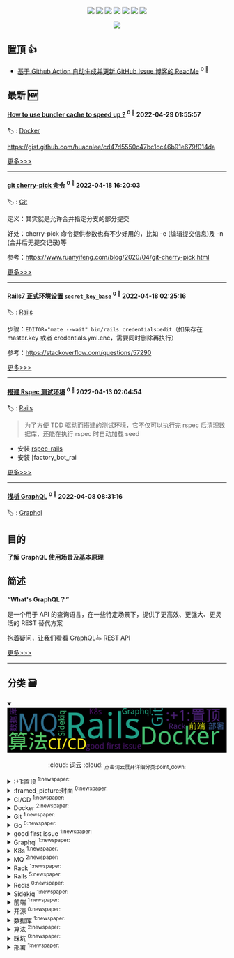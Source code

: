 

<p align='center'>
    <img src="https://badgen.net/badge/labels/20"/>
    <img src="https://badgen.net/github/issues/iamtomas/ghiblog"/>
    <img src="https://badgen.net/badge/last-commit/2022-07-19 02:43:50"/>
    <img src="https://badgen.net/github/forks/iamtomas/ghiblog"/>
    <img src="https://badgen.net/github/stars/iamtomas/ghiblog"/>
    <img src="https://badgen.net/github/watchers/iamtomas/ghiblog"/>
    <img src="https://badgen.net/github/release/iamtomas/ghiblog"/>
</p>

<p align='center'>
    <a href="https://github.com/jwenjian/visitor-count-badge">
        <img src="https://visitor-badge.glitch.me/badge?page_id=jwenjian.ghiblog"/>
    </a>
</p>


## 置顶 :thumbsup: 
- [基于 Github Action 自动生成并更新 GitHub Issue 博客的 ReadMe](https://github.com/iamtomas/note/issues/1)  <sup>0 :speech_balloon:</sup>  	 
## 最新 :new: 

#### [How to use bundler cache to speed up ?](https://github.com/iamtomas/note/issues/46) <sup>0 :speech_balloon:</sup> 	 2022-04-29 01:55:57

:label: : [Docker](https://github.com/iamtomas/ghiblog/labels/Docker)

https://gist.github.com/huacnlee/cd47d5550c47bc1cc46b91e679f014da

[更多>>>](https://github.com/iamtomas/note/issues/46)

---


#### [git cherry-pick 命令](https://github.com/iamtomas/note/issues/45) <sup>0 :speech_balloon:</sup> 	 2022-04-18 16:20:03

:label: : [Git](https://github.com/iamtomas/ghiblog/labels/Git)

定义：其实就是允许合并指定分支的部分提交

好处：cherry-pick 命令提供参数也有不少好用的，比如 -e (编辑提交信息)及 -n (合并后无提交记录)等

参考：https://www.ruanyifeng.com/blog/2020/04/git-cherry-pick.html

[更多>>>](https://github.com/iamtomas/note/issues/45)

---


#### [Rails7 正式环境设置 `secret_key_base`](https://github.com/iamtomas/note/issues/44) <sup>0 :speech_balloon:</sup> 	 2022-04-18 02:25:16

:label: : [Rails](https://github.com/iamtomas/ghiblog/labels/Rails)

步骤：`EDITOR="mate --wait" bin/rails credentials:edit`（如果存在 master.key 或者 credentials.yml.enc，需要同时删除再执行）

参考：https://stackoverflow.com/questions/57290

[更多>>>](https://github.com/iamtomas/note/issues/44)

---


#### [搭建 Rspec 测试环境](https://github.com/iamtomas/note/issues/43) <sup>0 :speech_balloon:</sup> 	 2022-04-13 02:04:54

:label: : [Rails](https://github.com/iamtomas/ghiblog/labels/Rails)

> 为了方便 TDD 驱动而搭建的测试环境，它不仅可以执行完 rspec 后清理数据库，还能在执行 rspec 时自动加载 seed

- 安装 [rspec-rails](https://github.com/rspec/rspec-rails/)
- 安装 [factory_bot_rai

[更多>>>](https://github.com/iamtomas/note/issues/43)

---


#### [浅析 GraphQL](https://github.com/iamtomas/note/issues/42) <sup>0 :speech_balloon:</sup> 	 2022-04-08 08:31:16

:label: : [Graphql](https://github.com/iamtomas/ghiblog/labels/Graphql)

## 目的
**了解 GraphQL 使用场景及基本原理**

## 简述
**“What's GraphQL？”**

是一个用于 API 的查询语言，在一些特定场景下，提供了更高效、更强大、更灵活的 REST 替代方案

抱着疑问，让我们看看 GraphQL与 REST API 

[更多>>>](https://github.com/iamtomas/note/issues/42)

---


## 分类  :card_file_box: 

<details open="open">
    <summary>
        <img src="assets/wordcloud.png" title="词云, 点击展开详细分类" alt="词云， 点击展开详细分类">
        <p align="center">:cloud: 词云 :cloud: <sub>点击词云展开详细分类:point_down: </sub></p>
    </summary>


<details>
<summary>:+1:置顶	<sup>1:newspaper:</sup></summary>

- [基于 Github Action 自动生成并更新 GitHub Issue 博客的 ReadMe](https://github.com/iamtomas/note/issues/1)  <sup>0 :speech_balloon:</sup>  	 


</details>

<details>
<summary>:framed_picture:封面	<sup>0:newspaper:</sup></summary>



</details>

<details>
<summary>CI/CD	<sup>1:newspaper:</sup></summary>

- [GitLab CI/CD 实践](https://github.com/iamtomas/note/issues/16)  <sup>0 :speech_balloon:</sup>  	 


</details>

<details>
<summary>Docker	<sup>2:newspaper:</sup></summary>

- [How to use bundler cache to speed up ?](https://github.com/iamtomas/note/issues/46)  <sup>0 :speech_balloon:</sup>  	 
- [Docker-compose up failing because "port is already allocated"](https://github.com/iamtomas/note/issues/24)  <sup>0 :speech_balloon:</sup>  	 


</details>

<details>
<summary>Git	<sup>1:newspaper:</sup></summary>

- [git cherry-pick 命令](https://github.com/iamtomas/note/issues/45)  <sup>0 :speech_balloon:</sup>  	 


</details>

<details>
<summary>Go	<sup>0:newspaper:</sup></summary>



</details>

<details>
<summary>good first issue	<sup>1:newspaper:</sup></summary>

- [基于 Github Action 自动生成并更新 GitHub Issue 博客的 ReadMe](https://github.com/iamtomas/note/issues/1)  <sup>0 :speech_balloon:</sup>  	 


</details>

<details>
<summary>Graphql	<sup>1:newspaper:</sup></summary>

- [浅析 GraphQL](https://github.com/iamtomas/note/issues/42)  <sup>0 :speech_balloon:</sup>  	 


</details>

<details>
<summary>K8s	<sup>1:newspaper:</sup></summary>

- [初识 K8s + Helm](https://github.com/iamtomas/note/issues/36)  <sup>0 :speech_balloon:</sup>  	 


</details>

<details>
<summary>MQ	<sup>2:newspaper:</sup></summary>

- [Kafka 3 废弃 ZooKeeper ？](https://github.com/iamtomas/note/issues/40)  <sup>0 :speech_balloon:</sup>  	 
- [初识 Kafka](https://github.com/iamtomas/note/issues/32)  <sup>0 :speech_balloon:</sup>  	 


</details>

<details>
<summary>Rack	<sup>1:newspaper:</sup></summary>

- [初识 Rack](https://github.com/iamtomas/note/issues/37)  <sup>0 :speech_balloon:</sup>  	 


</details>

<details>
<summary>Rails	<sup>5:newspaper:</sup></summary>

- [Rails7 正式环境设置 `secret_key_base`](https://github.com/iamtomas/note/issues/44)  <sup>0 :speech_balloon:</sup>  	 
- [搭建 Rspec 测试环境](https://github.com/iamtomas/note/issues/43)  <sup>0 :speech_balloon:</sup>  	 
- [database.yml 的 collation 属性](https://github.com/iamtomas/note/issues/39)  <sup>0 :speech_balloon:</sup>  	 
- [Dotenv 配置修改后不刷新](https://github.com/iamtomas/note/issues/38)  <sup>0 :speech_balloon:</sup>  	 
- [状态机（AASM）实现持久化](https://github.com/iamtomas/note/issues/31)  <sup>0 :speech_balloon:</sup>  	 


</details>

<details>
<summary>Redis	<sup>0:newspaper:</sup></summary>



</details>

<details>
<summary>Sidekiq	<sup>1:newspaper:</sup></summary>

- [浅析 Sidekiq](https://github.com/iamtomas/note/issues/33)  <sup>0 :speech_balloon:</sup>  	 


</details>

<details>
<summary>前端	<sup>1:newspaper:</sup></summary>

- [setAttribute 覆盖 css 属性](https://github.com/iamtomas/note/issues/41)  <sup>0 :speech_balloon:</sup>  	 


</details>

<details>
<summary>开源	<sup>0:newspaper:</sup></summary>



</details>

<details>
<summary>数据库	<sup>1:newspaper:</sup></summary>

- [PostgreSQL 查询原理](https://github.com/iamtomas/note/issues/18)  <sup>0 :speech_balloon:</sup>  	 


</details>

<details>
<summary>算法	<sup>2:newspaper:</sup></summary>

- [冒泡排序](https://github.com/iamtomas/note/issues/13)  <sup>0 :speech_balloon:</sup>  	 
- [两数之和](https://github.com/iamtomas/note/issues/9)  <sup>0 :speech_balloon:</sup>  	 


</details>

<details>
<summary>踩坑	<sup>0:newspaper:</sup></summary>



</details>

<details>
<summary>部署	<sup>1:newspaper:</sup></summary>

- [M1 开发环境](https://github.com/iamtomas/note/issues/35)  <sup>0 :speech_balloon:</sup>  	 


</details>


</details>    
